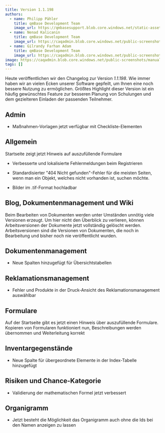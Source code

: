 ```yaml
---
title: Version 1.1.198
authors:
  - name: Philipp Pähler
    title: qmBase Development Team
    image_url: https://qmbasesupport.blob.core.windows.net/static-assets/img/persons/paehler_round.png
  - name: Nenad Kalicanin
    title: qmBase Development Team
    image_url: https://caqadmin.blob.core.windows.net/public-screenshots/manual-screenshots/nenad-profilePicture.jpg
  - name: Gilrandy Farhan Adam
    title: qmBase Development Team
    image_url: https://caqadmin.blob.core.windows.net/public-screenshots/manual-screenshots/gilrand-profile-picture.jpg
image: https://caqadmin.blob.core.windows.net/public-screenshots/manual-screenshots/Screenshot%202023-11-15_crm_rating.png
tags: []
---
```


Heute veröffentlichen wir den Changelog zur Version _1.1.198_. Wie immer haben wir an vielen Ecken unserer Software gepfeilt, um Ihnen eine noch bessere Nutzung zu ermöglichen.
Größtes Highlight dieser Version ist ein häufig gewünschtes Feature zur besseren Planung von Schulungen und dem gezielteren Einladen der passenden Teilnehmer.

<!--truncate-->

## Admin

- Maßnahmen-Vorlagen jetzt verfügbar mit Checkliste-Elementen

## Allgemein

Startseite zeigt jetzt Hinweis auf auszufüllende Formulare

- Verbesserte und lokalisierte Fehlermeldungen beim Registrieren
- Standardisierter "404 Nicht gefunden"-Fehler für die meisten Seiten, wenn man ein Objekt, welches nicht vorhanden ist, suchen möchte.

- Bilder im .tif-Format hochladbar

## Blog, Dokumentenmanagement und Wiki

Beim Bearbeiten von Dokumenten werden unter Umständen unnötig viele Versionen erzeugt. Um hier nicht den Überblick zu verlieren,
können Arbeitsversionen der Dokumente jetzt vollständig gelöscht werden.
Arbeitsversionen sind die Versionen von Dokumenten, die noch in Bearbeitung und bisher noch nie veröffentlicht wurden.

## Dokumentenmanagement

- Neue Spalten hinzugefügt für Übersichtstabellen

## Reklamationsmanagement

- Fehler und Produkte in der Druck-Ansicht des Reklamationsmanagement auswählbar

## Formulare

Auf der Startseite gibt es jetzt einen Hinweis über auszufüllende Formulare.
Kopieren von Formularen funktioniert nun, Beschreibungen werden übernommen und Weiterleitung korrekt

## Inventargegenstände

- Neue Spalte für übergeordnete Elemente in der Index-Tabelle hinzugefügt

## Risiken und Chance-Kategorie

- Validierung der mathematischen Formel jetzt verbessert

## Organigramm

- Jetzt besteht die Möglichkeit das Organigramm auch ohne die Ids bei den Namen anzeigen zu lassen
